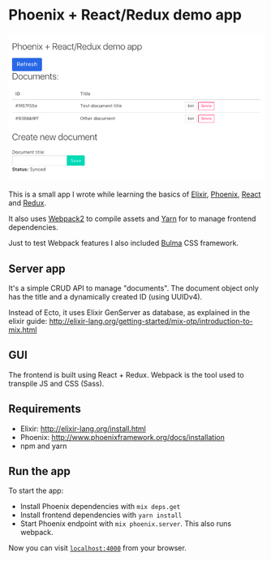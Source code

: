 # Phoenix + React/Redux demo app

![Phoenix + React/Redux demo app](https://raw.githubusercontent.com/tommyblue/phoenix-react-redux-demo/master/app-screenshot.png)

This is a small app I wrote while learning the basics of [Elixir](http://elixir-lang.org),
[Phoenix](http://www.phoenixframework.org), [React](https://facebook.github.io/react/) and
[Redux](http://redux.js.org/).

It also uses [Webpack2](https://webpack.github.io/) to compile assets and
[Yarn](https://yarnpkg.com/en/) for to manage frontend dependencies.

Just to test Webpack features I also included [Bulma](http://bulma.io/) CSS framework.

## Server app

It's a simple CRUD API to manage "documents". The document object only has the title and a
dynamically created ID (using UUIDv4).

Instead of Ecto, it uses Elixir GenServer as database, as explained in the elixir guide:
http://elixir-lang.org/getting-started/mix-otp/introduction-to-mix.html

## GUI

The frontend is built using React + Redux.
Webpack is the tool used to transpile JS and CSS (Sass).

## Requirements

* Elixir: http://elixir-lang.org/install.html
* Phoenix: http://www.phoenixframework.org/docs/installation
* npm and yarn

## Run the app

To start the app:

  * Install Phoenix dependencies with `mix deps.get`
  * Install frontend dependencies with `yarn install`
  * Start Phoenix endpoint with `mix phoenix.server`. This also runs webpack.

Now you can visit [`localhost:4000`](http://localhost:4000) from your browser.
